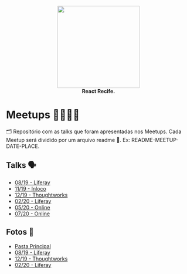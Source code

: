 <p align="center">
  <img src="https://i.imgur.com/xjiMBLy.png" height="224" /><br/>
  <span><b>React Recife.</b></span><br/>
</p>

# Meetups 👨‍👩‍👧‍👦

🗂 Repositório com as talks que foram apresentadas nos Meetups. Cada Meetup será dividido por um arquivo readme 📄. Ex: README-MEETUP-DATE-PLACE.

## Talks 🗣

- [08/19 - Liferay](README-MEETUP-08-19-LIFERAY.md)
- [11/19 - Inloco](README-MEETUP-11-19-INLOCO.md)
- [12/19 - Thoughtworks](README-MEETUP-12-19-TW.md)
- [02/20 - Liferay](README-MEETUP-02-20-LIFERAY.md)
- [05/20 - Online](README-MEETUP-05-20-ONLINE.md)
- [07/20 - Online](README-MEETUP-07-20-ONLINE.md)

## Fotos 📸

- [Pasta Principal](https://drive.google.com/drive/folders/138csFTUs3iUCKC84_4vydlVZ-nJibIOx?usp=sharing)
- [08/19 - Liferay](https://drive.google.com/drive/folders/1-BRae1itJTeyN5zmo1BRQN0uB215zB7z?usp=sharing)
- [12/19 - Thoughtworks](https://drive.google.com/drive/folders/1s2CiOpICJwEo6kuA0LGYBSZn1jVZQwfT?usp=sharing)
- [02/20 - Liferay](https://drive.google.com/drive/folders/1Fqg2x-EMlnnQj0V6tE6QoVVGvFp1EWWT?usp=sharing)
